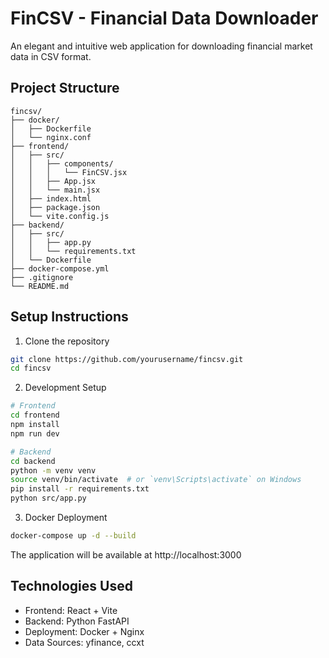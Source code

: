 # FinCSV - Financial Data Downloader

An elegant and intuitive web application for downloading financial market data in CSV format.

## Project Structure
```
fincsv/
├── docker/
│   ├── Dockerfile
│   └── nginx.conf
├── frontend/
│   ├── src/
│   │   ├── components/
│   │   │   └── FinCSV.jsx
│   │   ├── App.jsx
│   │   └── main.jsx
│   ├── index.html
│   ├── package.json
│   └── vite.config.js
├── backend/
│   ├── src/
│   │   ├── app.py
│   │   └── requirements.txt
│   └── Dockerfile
├── docker-compose.yml
├── .gitignore
└── README.md
```

## Setup Instructions

1. Clone the repository
```bash
git clone https://github.com/yourusername/fincsv.git
cd fincsv
```

2. Development Setup
```bash
# Frontend
cd frontend
npm install
npm run dev

# Backend
cd backend
python -m venv venv
source venv/bin/activate  # or `venv\Scripts\activate` on Windows
pip install -r requirements.txt
python src/app.py
```

3. Docker Deployment
```bash
docker-compose up -d --build
```

The application will be available at http://localhost:3000

## Technologies Used
- Frontend: React + Vite
- Backend: Python FastAPI
- Deployment: Docker + Nginx
- Data Sources: yfinance, ccxt